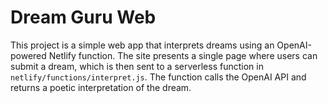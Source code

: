 # Dream Guru Web

This project is a simple web app that interprets dreams using an OpenAI-powered Netlify function. The site presents a single page where users can submit a dream, which is then sent to a serverless function in `netlify/functions/interpret.js`. The function calls the OpenAI API and returns a poetic interpretation of the dream.
